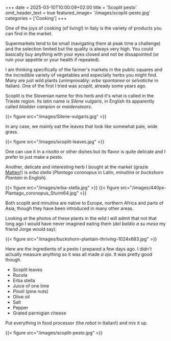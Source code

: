 +++
date = 2025-03-10T10:00:09+02:00
title = 'Scoplit pesto'
omit_header_text = true
featured_image= '/images/scoplit-pesto.jpg'
categories = ['Cooking']
+++

One of the joys of cooking (of living!) in Italy is the variety of
products you can find in the market.

Supermarkets tend to be small (navigating them at peak time a
challenge) and the selection limited but the quality is always very
high. You could basically buy anything with your eyes closed and not
be dissapointed (or ruin your appetite or your health if repeated).

I am thinking specifically of the farmer's markets in the public
squares and the incredible variety of vegetables and especially herbs
you might find. Many are just wild plants (unimprovably: *erbe
spontanee* or *selvatiche* in Italian). One of the first I tried was
*scoplit*, already some years ago.

Scoplit is the Slovenian name for this herb and it's what is called in the
Trieste region. Its latin name is *Silene vulgaris*, in English its apparently called
*bladder campion* or *maidenstears*.

{{< figure src="/images/Silene-vulgaris.jpg" >}}

In any case, we mainly eat the leaves that look like somewhat pale,
wide grass.

{{< figure src="/images/scoplit-leaves.jpg" >}}

One can use it in a *risotto* or other dishes but its flavor is quite
delicate and I prefer to just make a pesto.

Another, delicate and interesting herb I bought at the market
(grazie [Matteo](https://www.ortofelicebio.com/)!)
is *erba
stella* (*Plantago coronopus* in Latin, *minutina* or *buckshorn
Plantain* in English).

{{< figure src="/images/erba-stella.jpg" >}}
{{< figure src="/images/440px-Plantago_coronopus_Sturm64.jpg" >}}

Both scoplit and minutina are native to Europe, northern Africa and
parts of Asia, though they have been introduced in many other areas.

Looking at the photos of these plants in the wild I will admit that
not that long ago I would have never imagined eating them (*del baldío
a su mesa* my friend Jorge would say).

{{< figure src="/images/buckshorn-plantain-thriving-1024x683.jpg" >}}


Here are the ingredients of a pesto I prepared a few days ago. I didn't actually
measure anything so it was all made *a ojo*. It was pretty good
though.

- Scoplit leaves
- Rucola
- Erba stella
- Juice of one lime
- *Pinoli* (pine nuts)
- Olive oil
- Salt
- Pepper
- Grated parmigian cheese

Put everything in food processor (the *robot* in Italian!) and mix it
up.

{{< figure src="/images/scoplit-pesto.jpg" >}}

